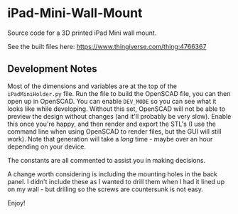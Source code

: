 # iPad-Mini-Wall-Mount

Source code for a 3D printed iPad Mini wall mount.

See the built files here: https://www.thingiverse.com/thing:4766367

## Development Notes

Most of the dimensions and variables are at the top of the `iPadMiniHolder.py` file. Run the file to build the OpenSCAD file, you can then open up in OpenSCAD. You can enable `DEV_MODE` so you can see what it looks like while developing. Without this set, OpenSCAD will not be able to preview the design without changes (and it'll probably be very slow). Enable this once you're happy, and then render and export the STL's (I use the command line when using OpenSCAD to render files, but the GUI will still work). Note that generation will take a _long_ time - maybe over an hour depending on your device.

The constants are all commented to assist you in making decisions.

A change worth considering is including the mounting holes in the back panel. I didn't include these as I wanted to drill them when I had it lined up on my wall - but drilling so the screws are countersunk is not easy.

Enjoy!
